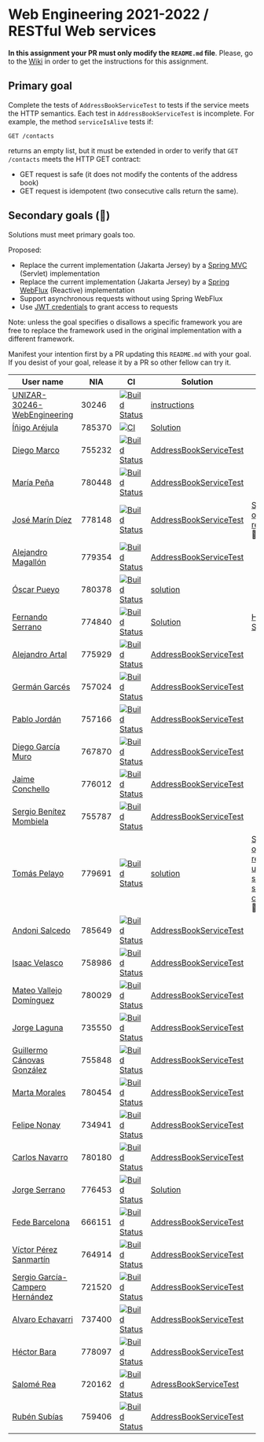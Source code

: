 # Web Engineering 2021-2022 / RESTful Web services

**In this assignment your PR must only modify the `README.md` file**.
Please, go to the [Wiki](https://github.com/UNIZAR-30246-WebEngineering/lab3-restful-ws/wiki) in order to get the instructions for this assignment.

## Primary goal

Complete the tests of `AddressBookServiceTest` to tests if the service meets the HTTP semantics.
Each test in `AddressBookServiceTest` is incomplete.
For example, the method `serviceIsAlive` tests if:

```http
GET /contacts
```

returns an empty list, but it must be extended in order to verify that `GET /contacts` meets the HTTP GET contract:

- GET request is safe (it does not modify the contents of the address book)
- GET request is idempotent (two consecutive calls return the same).

## Secondary goals (:gift:)

Solutions must meet primary goals too.

Proposed:

- Replace the current implementation (Jakarta Jersey) by a [Spring MVC](https://docs.spring.io/spring-framework/docs/current/reference/html/web.html#spring-web) (Servlet) implementation
- Replace the current implementation (Jakarta Jersey) by a [Spring WebFlux](https://docs.spring.io/spring-framework/docs/current/reference/html/web-reactive.html#spring-webflux) (Reactive) implementation
- Support asynchronous requests without using Spring WebFlux
- Use [JWT credentials](https://jwt.io/) to grant access to requests

Note: unless the goal specifies o disallows a specific framework you are free to replace the framework used in the original implementation with a different framework.

Manifest your intention first by a PR updating this `README.md` with your goal.
If you desist of your goal, release it by a PR so other fellow can try it.

| User name | NIA | CI | Solution | Score |
| - | - | - | - | - |
[UNIZAR-30246-WebEngineering](https://github.com/UNIZAR-30246-WebEngineering/lab3-restful-ws) | 30246 | [![Build Status](https://github.com/UNIZAR-30246-WebEngineering/lab3-restful-ws/actions/workflows/ci.yml/badge.svg)](https://github.com/UNIZAR-30246-WebEngineering/lab3-restful-ws/actions/workflows/ci.yml) | [instructions](https://github.com/UNIZAR-30246-WebEngineering/lab3-restful-ws/wiki)
[Íñigo Aréjula](https://github.com/arejula27/lab3-restful-ws/tree/work)| 785370 | [![CI](https://github.com/arejula27/lab3-restful-ws/actions/workflows/ci.yml/badge.svg)](https://github.com/arejula27/lab3-restful-ws/actions/workflows/ci.yml) |[Solution](https://github.com/arejula27/lab3-restful-ws/blob/work/src/test/kotlin/rest/addressbook/AddressBookServiceTest.kt)
[Diego Marco](https://github.com/dmarcob/lab3-restful-ws/tree/work) | 755232 | [![Build Status](https://github.com/dmarcob/lab3-restful-ws/actions/workflows/ci.yml/badge.svg)](https://github.com/dmarcob/lab3-restful-ws/actions/workflows/ci.yml) | [AddressBookServiceTest](https://github.com/dmarcob/lab3-restful-ws/blob/work/src/test/kotlin/rest/addressbook/AddressBookServiceTest.kt)
[María Peña](https://github.com/Keyleth8/lab3-restful-ws/tree/work) | 780448 | [![Build Status](https://github.com/Keyleth8/lab3-restful-ws/actions/workflows/ci.yml/badge.svg)](https://github.com/Keyleth8/lab3-restful-ws/actions/workflows/ci.yml) | [AddressBookServiceTest](https://github.com/Keyleth8/lab3-restful-ws/blob/work/src/test/kotlin/rest/addressbook/AddressBookServiceTest.kt)
[José Marín Díez](https://github.com/jmarindiez/lab3-restful-ws/tree/work) |778148 | [![Build Status](https://github.com/jmarindiez/lab3-restful-ws/actions/workflows/ci.yml/badge.svg)](https://github.com/jmarindiez/lab3-restful-ws/actions/workflows/ci.yml) | [AddressBookServiceTest](https://github.com/jmarindiez/lab3-restful-ws/blob/work/src/test/kotlin/rest/addressbook/AddressBookServiceTest.kt) | [Support of CORS requests](https://github.com/jmarindiez/lab3-restful-ws/blob/work/src/main/kotlin/rest/addressbook/CorsResponseFilter.kt) :gift:
[Alejandro Magallón](https://github.com/alecron/lab3-restful-ws/tree/work) | 779354 | [![Build Status](https://github.com/alecron/lab3-restful-ws/actions/workflows/ci.yml/badge.svg)](https://github.com/alecron/lab3-restful-ws/actions/workflows/ci.yml) | [AddressBookServiceTest](https://github.com/alecron/lab3-restful-ws/blob/work/src/test/kotlin/rest/addressbook/AddressBookServiceTest.kt)
[Óscar Pueyo](https://github.com/iksopo/lab3-restful-ws/tree/work) | 780378 | [![Build Status](https://github.com/iksopo/lab3-restful-ws/actions/workflows/ci.yml/badge.svg)](https://github.com/iksopo/lab3-restful-ws/actions/workflows/ci.yml) | [solution](https://github.com/iksopo/lab3-restful-ws/blob/work/src/test/kotlin/rest/addressbook/AddressBookServiceTest.kt)
[Fernando Serrano](https://github.com/Feer93/lab3-restful-ws/tree/work) | 774840 | [![Build Status](https://github.com/Feer93/lab3-restful-ws/actions/workflows/ci.yml/badge.svg)](https://github.com/Feer93/lab3-restful-ws/actions/workflows/ci.yml) | [Solution](https://github.com/Feer93/lab3-restful-ws/blob/work/src/test/kotlin/rest/addressbook/AddressBookServiceTest.kt) | [HTTP/2 Support](https://github.com/Feer93/lab3-restful-ws/blob/gift/src/test/kotlin/rest/addressbook/AddressBookServiceTest.kt) :gift: 
[Alejandro Artal](https://github.com/Alejandro-Artal/lab3-restful-ws) | 775929 | [![Build Status](https://github.com/Alejandro-Artal/lab3-restful-ws/actions/workflows/ci.yml/badge.svg)](https://github.com/Alejandro-Artal/lab3-restful-ws/actions/workflows/ci.yml) | [AddressBookServiceTest](https://github.com/Alejandro-Artal/lab3-restful-ws/blob/work/src/test/kotlin/rest/addressbook/AddressBookServiceTest.kt)
[Germán Garcés](https://github.com/fntkg/lab3-restful-ws/tree/work) | 757024 | [![Build Status](https://github.com/fntkg/lab3-restful-ws/actions/workflows/ci.yml/badge.svg)](https://github.com/fntkg/lab3-restful-ws/actions/workflows/ci.yml) | [AddressBookServiceTest](https://github.com/fntkg/lab3-restful-ws/blob/work/src/test/kotlin/rest/addressbook/AddressBookServiceTest.kt)
[Pablo Jordán](https://github.com/pabloJordan24/lab3-restful-ws/tree/work) | 757166 | [![Build Status](https://github.com/pabloJordan24/lab3-restful-ws/actions/workflows/ci.yml/badge.svg)](https://github.com/pabloJordan24/lab3-restful-ws/actions/workflows/ci.yml) | [AddressBookServiceTest](https://github.com/pabloJordan24/lab3-restful-ws/blob/work/src/test/kotlin/rest/addressbook/AddressBookServiceTest.kt)
[Diego García Muro](https://github.com/thdgm/lab3-restful-ws.git) | 767870 | [![Build Status](https://github.com/thdgm/lab3-restful-ws/actions/workflows/ci.yml/badge.svg)](https://github.com/thdgm/lab3-restful-ws/actions/workflows/ci.yml) | [AddressBookServiceTest](https://github.com/thdgm/lab3-restful-ws/blob/work/src/test/kotlin/rest/addressbook/AddressBookServiceTest.kt)
[Jaime Conchello](https://github.com/jaimecb/lab3-restful-ws/tree/work) | 776012 | [![Build Status](https://github.com/jaimecb/lab3-restful-ws/actions/workflows/ci.yml/badge.svg)](https://github.com/jaimecb/lab3-restful-ws/actions/workflows/ci.yml) | [AddressBookServiceTest](https://github.com/jaimecb/lab3-restful-ws/blob/work/src/test/kotlin/rest/addressbook/AddressBookServiceTest.kt)
[Sergio Benítez Mombiela](https://github.com/SergioBenitez755787/lab3-restful-ws/tree/work) | 755787 | [![Build Status](https://github.com/SergioBenitez755787/lab3-restful-ws/actions/workflows/ci.yml/badge.svg)](https://github.com/SergioBenitez755787/lab3-restful-ws/actions/workflows/ci.yml) | [AddressBookServiceTest](https://github.com/SergioBenitez755787/lab3-restful-ws/blob/work/src/test/kotlin/rest/addressbook/AddressBookServiceTest.kt)
[Tomás Pelayo](https://github.com/Tomenos18/lab3-restful-ws/tree/work) | 779691 | [![Build Status](https://github.com/Tomenos18/lab3-restful-ws/actions/workflows/ci.yml/badge.svg)](https://github.com/Tomenos18/lab3-restful-ws/actions/workflows/ci.yml) | [solution](https://github.com/Tomenos18/lab3-restful-ws/blob/work/src/test/kotlin/rest/addressbook/AddressBookServiceTest.kt)|[Support of HTTPS requests using self-signed certificate](https://github.com/Tomenos18/lab3-restful-ws/blob/gift/WorkDid2Gift.md) :gift:
[Andoni Salcedo](https://github.com/AndoniSalcedo/lab3-restful-ws/tree/work) | 785649 | [![Build Status](https://github.com/AndoniSalcedo/lab3-restful-ws/actions/workflows/ci.yml/badge.svg)](https://github.com/AndoniSalcedo/lab3-restful-ws/actions/workflows/ci.yml) | [AddressBookServiceTest](https://github.com/AndoniSalcedo/lab3-restful-ws/blob/work/src/test/kotlin/rest/addressbook/AddressBookServiceTest.kt)
[Isaac Velasco](https://github.com/pkmniako/lab3-restful-ws/tree/work) | 758986 | [![Build Status](https://github.com/pkmniako/lab3-restful-ws/actions/workflows/ci.yml/badge.svg)](https://github.com/pkmniako/lab3-restful-ws/actions/workflows/ci.yml) | [AddressBookServiceTest](https://github.com/pkmniako/lab3-restful-ws/blob/work/src/test/kotlin/rest/addressbook/AddressBookServiceTest.kt)
[Mateo Vallejo Domínguez](https://github.com/CursedR3N/lab3-restful-ws/tree/work) |780029 | [![Build Status](https://github.com/CursedR3N/lab3-restful-ws/actions/workflows/ci.yml/badge.svg)](https://github.com/CursedR3N/lab3-restful-ws/actions/workflows/ci.yml) | [AddressBookServiceTest](https://github.com/CursedR3N/lab3-restful-ws/blob/work/src/test/kotlin/rest/addressbook/AddressBookServiceTest.kt)
[Jorge Laguna](https://github.com/topopelon/lab3-restful-ws/tree/work) | 735550 | [![Build Status](https://github.com/topopelon/lab3-restful-ws/actions/workflows/ci.yml/badge.svg)](https://github.com/topopelon/lab3-restful-ws/actions/workflows/ci.yml) | [AddressBookServiceTest](https://github.com/topopelon/lab3-restful-ws/blob/work/src/test/kotlin/rest/addressbook/AddressBookServiceTest.kt)
[Guillermo Cánovas González](https://github.com/guillecanovas/lab3-restful-ws/tree/work) | 755848 | [![Build Status](https://github.com/guillecanovas/lab3-restful-ws/actions/workflows/ci.yml/badge.svg)](https://github.com/guillecanovas/lab3-restful-ws/actions/workflows/ci.yml) | [AddressBookServiceTest](https://github.com/guillecanovas/lab3-restful-ws/blob/work/src/test/kotlin/rest/addressbook/AddressBookServiceTest.kt)
[Marta Morales](https://github.com/780454-unizar/lab3-restful-ws/tree/work) | 780454 | [![Build Status](https://github.com/780454-unizar/lab3-restful-ws/actions/workflows/ci.yml/badge.svg)](https://github.com/780454-unizar/lab3-restful-ws/actions/workflows/ci.yml) | [AddressBookServiceTest](https://github.com/780454-unizar/lab3-restful-ws/blob/work/src/test/kotlin/rest/addressbook/AddressBookServiceTest.kt)
[Felipe Nonay](https://github.com/fnonay/lab3-restful-ws/tree/work) | 734941 | [![Build Status](https://github.com/fnonay/lab3-restful-ws/actions/workflows/ci.yml/badge.svg)](https://github.com/fnonay/lab3-restful-ws/actions/workflows/ci.yml) | [AddressBookServiceTest](https://github.com/fnonay/lab3-restful-ws/blob/work/src/test/kotlin/rest/addressbook/AddressBookServiceTest.kt)
[Carlos Navarro](https://github.com/Lulay7/lab3-restful-ws/tree/work) | 780180 | [![Build Status](https://github.com/Lulay7/lab3-restful-ws/actions/workflows/ci.yml/badge.svg)](https://github.com/Lulay7/lab3-restful-ws/actions/workflows/ci.yml) | [AddressBookServiceTest](https://github.com/Lulay7/lab3-restful-ws/blob/work/src/test/kotlin/rest/addressbook/AddressBookServiceTest.kt)
[Jorge Serrano](https://github.com/zgzserrano/lab3-restful-ws/tree/work) | 776453 | [![Build Status](https://github.com/zgzserrano/lab3-restful-ws/actions/workflows/ci.yml/badge.svg)](https://github.com/zgzserrano/lab3-restful-ws/actions/workflows/ci.yml) | [Solution](https://github.com/zgzserrano/lab3-restful-ws/blob/work/src/test/kotlin/rest/addressbook/AddressBookServiceTest.kt)
[Fede Barcelona](https://github.com/tembleking/lab3-restful-ws/tree/work) | 666151 | [![Build Status](https://github.com/tembleking/lab3-restful-ws/actions/workflows/ci.yml/badge.svg)](https://github.com/tembleking/lab3-restful-ws/actions/workflows/ci.yml) | [AddressBookServiceTest](https://github.com/tembleking/lab3-restful-ws/blob/work/src/test/kotlin/rest/addressbook/AddressBookServiceTest.kt)
[Víctor Pérez Sanmartín](https://github.com/vitolo99/lab3-restful-ws/tree/work) |764914 | [![Build Status](https://github.com/vitolo99/lab3-restful-ws/actions/workflows/ci.yml/badge.svg)](https://github.com/vitolo99/lab3-restful-ws/actions/workflows/ci.yml) | [AddressBookServiceTest](https://github.com/vitolo99/lab3-restful-ws/blob/work/src/test/kotlin/rest/addressbook/AddressBookServiceTest.kt)
[Sergio García-Campero Hernández](https://github.com/SergioGCH/lab3-restful-ws/tree/work) | 721520 | [![Build Status](https://github.com/SergioGCH/lab3-restful-ws/actions/workflows/ci.yml/badge.svg)](https://github.com/SergioGCH/lab3-restful-ws/actions/workflows/ci.yml) | [AddressBookServiceTest](https://github.com/SergioGCH/lab3-restful-ws/blob/work/src/test/kotlin/rest/addressbook/AddressBookServiceTest.kt)
[Alvaro Echavarri](https://github.com/aechavarris/lab3-restful-ws/tree/work) | 737400 | [![Build Status](https://github.com/aechavarris/lab3-restful-ws/actions/workflows/ci.yml/badge.svg)](https://github.com/aechavarris/lab3-restful-ws/actions/workflows/ci.yml) | [AddressBookServiceTest](https://github.com/aechavarris/lab3-restful-ws/blob/work/src/test/kotlin/rest/addressbook/AddressBookServiceTest.kt)
[Héctor Bara](https://github.com/dolansete/lab3-restful-ws/tree/work) | 778097 | [![Build Status](https://github.com/dolansete/lab3-restful-ws/actions/workflows/ci.yml/badge.svg)](https://github.com/dolansete/lab3-restful-ws/actions/workflows/ci.yml) | [AddressBookServiceTest](https://github.com/dolansete/lab3-restful-ws/blob/work/src/test/kotlin/rest/addressbook/AddressBookServiceTest.kt)
[Salomé Rea](https://github.com/SalomeReav/lab3-restful-ws/tree/work)| 720162 | [![Build Status](https://github.com/SalomeReav/lab3-restful-ws/actions/workflows/ci.yml/badge.svg)](https://github.com/SalomeReav/lab3-restful-ws/actions/workflows/ci.yml) | [AdressBookServiceTest](https://github.com/SalomeReav/lab3-restful-ws/blob/work/src/test/kotlin/rest/addressbook/AddressBookServiceTest.kt)
[Rubén Subías](https://github.com/Gelpa99/lab3-restful-ws/tree/work) | 759406 | [![Build Status](https://github.com/Gelpa99/lab3-restful-ws/actions/workflows/ci.yml/badge.svg)](https://github.com/Gelpa99/lab3-restful-ws/actions/workflows/ci.yml) | [AddressBookServiceTest](https://github.com/Gelpa99/lab3-restful-ws/blob/work/src/test/kotlin/rest/addressbook/AddressBookServiceTest.kt)
